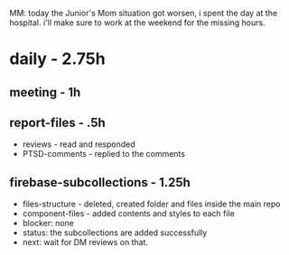 MM: today the Junior's Mom situation got worsen, i spent the day at the hospital. i'll make sure to work at the weekend for the missing hours.
# daily - 2.75h

## meeting - 1h

## report-files - .5h
* reviews - read and responded
* PTSD-comments - replied to the comments

## firebase-subcollections - 1.25h
* files-structure - deleted, created folder and files inside the main repo
* component-files - added contents and styles to each file
* blocker: none
* status: the subcollections are added successfully
* next: wait for DM reviews on that.